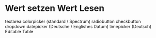 
 
# Wert setzen Wert Lesen
textarea
colorpicker (standard / Spectrum)
radiobutton
checkbutton
dropdown
datepicker (Deutsche / Englishes Datum)
timepicker (Deutsch)
Editable Table